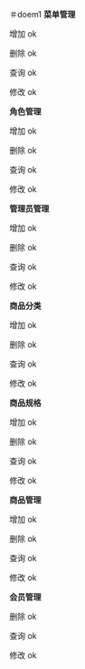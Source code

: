 ＃doem1
**菜单管理**

增加 ok

删除 ok

查询 ok

修改 ok

**角色管理**

增加 ok

删除 ok

查询 ok

修改 ok

**管理员管理**

增加 ok

删除 ok

查询 ok

修改 ok

**商品分类**

增加 ok

删除 ok

查询 ok

修改 ok

**商品规格**

增加 ok

删除 ok

查询 ok

修改 ok

**商品管理**

增加 ok

删除 ok

查询 ok

修改 ok

**会员管理**

删除 ok

查询 ok

修改 ok